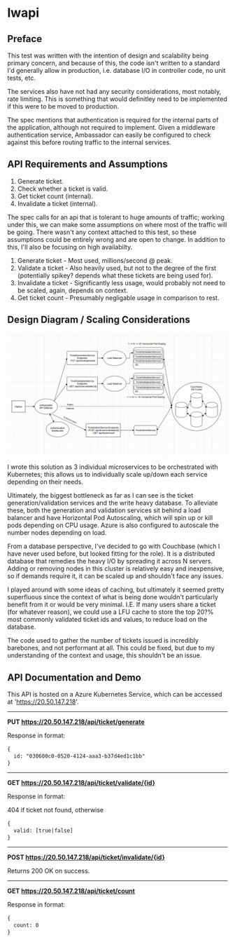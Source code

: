 # lwapi

## Preface
This test was written with the intention of design and scalability being primary concern, and because of this, the code isn't written to a standard I'd generally allow in production, i.e. database I/O in controller code, no unit tests, etc. 

The services also have not had any security considerations, most notably, rate limiting. This is something that would definitley need to be implemented if this were to be moved to production.

The spec mentions that authentication is required for the internal parts of the application, although not required to implement. Given a middleware authentication service, Ambassador can easily be configured to check against this before routing traffic to the internal services.

## API Requirements and Assumptions
1. Generate ticket.
2. Check whether a ticket is valid.
3. Get ticket count (internal).
4. Invalidate a ticket (internal).

The spec calls for an api that is tolerant to huge amounts of traffic; working under this, we can make some assumptions on where most of the traffic will be going. There wasn't any context attached to this test, so these assumptions could be entirely wrong and are open to change. In addition to this, I'll also be focusing on high availabilty.

1. Generate ticket - Most used, millions/second @ peak.
2. Validate a ticket - Also heavily used, but not to the degree of the first (potentially spikey? depends what these tickets are being used for).
3. Invalidate a ticket - Significantly less usage, would probably not need to be scaled, again, depends on context.
4. Get ticket count - Presumably negligable usage in comparison to rest.

## Design Diagram / Scaling Considerations
![](https://github.com/LukasCollishaw/lwapitest/blob/master/design.PNG)

I wrote this solution as 3 individual microservices to be orchestrated with Kubernetes; this allows us to individually scale up/down each service depending on their needs.

Ultimately, the biggest bottleneck as far as I can see is the ticket generation/validation services and the write heavy database. To alleviate these, both the generation and validation services sit behind a load balancer and have Horizontal Pod Autoscaling, which will spin up or kill pods depending on CPU usage. Azure is also configured to autoscale the number nodes depending on load.

From a database perspective, I've decided to go with Couchbase (which I have never used before, but looked fitting for the role). It is a distributed database that remedies the heavy I/O by spreading it across N servers. Adding or removing nodes in this cluster is relatively easy and inexpensive, so if demands require it, it can be scaled up and shouldn't face any issues.

I played around with some ideas of caching, but ultimately it seemed pretty superfluous since the context of what is being done wouldn't particularly benefit from it or would be very minimal. I.E. If many users share a ticket (for whatever reason), we could use a LFU cache to store the top 20?% most commonly validated ticket ids and values, to reduce load on the database.

The code used to gather the number of tickets issued is incredibly barebones, and not performant at all. This could be fixed, but due to my understanding of the context and usage, this shouldn't be an issue.
## API Documentation and Demo
This API is hosted on a Azure Kubernetes Service, which can be accessed at 'https://20.50.147.218'.

***

**PUT https://20.50.147.218/api/ticket/generate**

Response in format:

```
{
  id: "030600c0-0520-4124-aaa3-b37d4ed1c1bb"
}
```
***
**GET https://20.50.147.218/api/ticket/validate/{id}**

Response in format:

404 if ticket not found, otherwise
```
{
  valid: [true|false]
}
```
***
**POST https://20.50.147.218/api/ticket/invalidate/{id}**

Returns 200 OK on success.

***
**GET https://20.50.147.218/api/ticket/count**

Response in format: 
```
{
  count: 0
}
```
